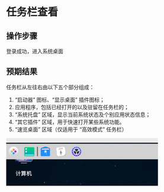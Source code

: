 # 任务栏查看

## 操作步骤

登录成功，进入系统桌面

## 预期结果

任务栏从左往右由以下五个部分组成：

1. “启动器” 图标、“显示桌面” 插件图标；
2. 应用程序，包括已经打开的以及驻留在任务栏的；
3. “系统托盘” 区域，显示当前系统状态及个别应用状态信息；
4. “其它插件” 区域，用于快速打开某些系统功能。
5. “速览桌面” 区域（仅适用于 “高效模式” 任务栏）

![任务栏查看.png](../img/任务栏查看.png)
